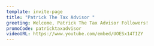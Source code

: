 ```yaml
---
template: invite-page
title: "Patrick The Tax Advisor "
greeting: Welcome, Patrick The Tax Advisor Followers!
promoCode: patricktaxadvisor
videoURL: https://www.youtube.com/embed/UOESx14TIZY
---
```

